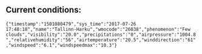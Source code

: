 ## Current conditions: 
 ``` {"timestamp":"1501080479","sys_time":"2017-07-26 17:48:18","name":"Tallinn-Harku","wmocode":"26038","phenomenon":"Few clouds","visibility":"20.0","precipitations":"0","airpressure":"1004.8","relativehumidity":"56","airtemperature":"20.5","winddirection":"61","windspeed":"6.1","windspeedmax":"10.3"} ```
